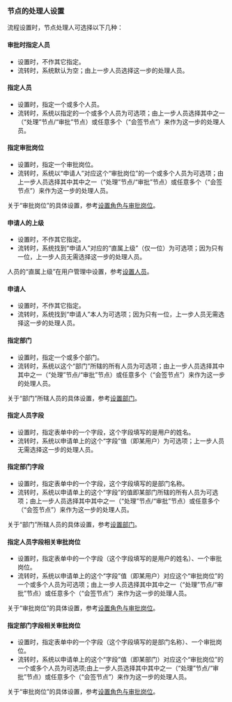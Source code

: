 
### 节点的处理人设置
流程设置时，节点处理人可选择以下几种：

#### 审批时指定人员
- 设置时，不作其它指定。
- 流转时，系统默认为空；由上一步人员选择这一步的处理人员。

#### 指定人员
- 设置时，指定一个或多个人员。
- 流转时，系统以指定的一个或多个人员为可选项；由上一步人员选择其中之一（“处理”节点/“审批”节点）或任意多个（“会签节点”）来作为这一步的处理人员。

#### 指定审批岗位
- 设置时，指定一个审批岗位。
- 流转时，系统以“申请人”对应这个“审批岗位”的一个或多个人员为可选项；由上一步人员选择其中其中之一（“处理”节点/“审批”节点）或任意多个（“会签节点”）来作为这一步的处理人员。
  
关于“审批岗位”的具体设置，参考[设置角色与审批岗位](admin_roles.md)。

#### 申请人的上级
- 设置时，不作其它指定。
- 流转时，系统找到“申请人”对应的“直属上级”（仅一位）为可选项；因为只有一位，上一步人员无需选择这一步的处理人员。

人员的“直属上级”在用户管理中设置，参考[设置人员](admin_space_users.md)。

#### 申请人
- 设置时，不作其它指定。
- 流转时，系统找到“申请人”本人为可选项；因为只有一位，上一步人员无需选择这一步的处理人员。

#### 指定部门
- 设置时，指定一个或多个部门。
- 流转时，系统以这个“部门”所辖的所有人员为可选项；由上一步人员选择其中其中之一（“处理”节点/“审批”节点）或任意多个（“会签节点”）来作为这一步的处理人员。

关于“部门”所辖人员的具体设置，参考[设置部门](admin_organizations.md)。

#### 指定人员字段
- 设置时，指定表单中的一个字段，这个字段填写的是用户的姓名。
- 流转时，系统以申请单上的这个“字段”值（即某用户）为可选项；上一步人员无需选择这一步的处理人员。

#### 指定部门字段
- 设置时，指定表单中的一个字段，这个字段填写的是部门名称。
- 流转时，系统以申请单上的这个“字段”的值即某部门所辖的所有人员为可选项；由上一步人员选择其中其中之一（“处理”节点/“审批”节点）或任意多个（“会签节点”）来作为这一步的处理人员。

关于“部门”所辖人员的具体设置，参考[设置部门](admin_organizations.md)。

#### 指定人员字段相关审批岗位
- 设置时，指定表单中的一个字段（这个字段填写的是用户的姓名）、一个审批岗位。
- 流转时，系统以申请单上的这个“字段”值（即某用户）对应这个“审批岗位”的一个或多个人员为可选项；由上一步人员选择其中其中之一（“处理”节点/“审批”节点）或任意多个（“会签节点”）来作为这一步的处理人员。

关于“审批岗位”的具体设置，参考[设置角色与审批岗位](admin_roles.md)。

#### 指定部门字段相关审批岗位
- 设置时，指定表单中的一个字段（这个字段填写的是部门名称）、一个审批岗位。
- 流转时，系统以申请单上的这个“字段”值（即某部门）对应这个“审批岗位”的一个或多个人员为可选项;由上一步人员选择其中其中之一（“处理”节点/“审批”节点）或任意多个（“会签节点”）来作为这一步的处理人员。

关于“审批岗位”的具体设置，参考[设置角色与审批岗位](admin_roles.md)。


